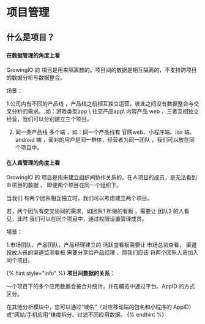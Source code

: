 # 项目管理

## 什么是项目？ 

### 

#### 在数据管理的角度上看

GrowingIO 的 項目是用来隔离数的。项目间的数据是相互隔离的，不支持跨项目的数据分析与数据整合。

场景： 

1.公司内有不同的产品线 ，产品线之前相互独立运营，彼此之间没有数据整合与交叉分析的需求。.如：游戏类型app  \ 社交产品app\  内容产品 web ，三者互相独立经营，我们可以分别建立三个项目。

2. 同一条产品线 多个端 ，如：同一个产品线有 官网web、小程序端、ios 端、android 端 ，面对的用户是同一群体，经营者为同一团队 ，我们可以放在同个项目中。 



#### 在人員管理的角度上看

GrowingIO 的 项目是用来建立组织间协作关系的。在Ａ项目的成员，是无法看到Ｂ项目的数据 ， 即便两个项目在同一个组织下。

当我们 有两个团队相互独立时，我们可以考虑建立两个项目。

若，两个团队有交叉协同的需求，如团队1 所做的看板 ，需要让 团队2 的人看见，此时 我们可以在同个项目中，通过权限设置管理成员。

場景： 

1.市场团队、产品团队，产品经理建立的 活跃度看板需要让 市场总监查看， 渠道投放人员的渠道监测看板 需要分享给产品经理 ，那我们应该 将两个团队人员加入同个项目。

{% hint style="info" %}
**项目间数据的关系**：

一个项目下的多个应用数据会被合并统计，并在概览中通过平台、AppID 的方式区分。

在其他分析模块中，您可以通过“域名”（对应移动端的包名和小程序的 AppID）或“网站/手机应用“维度拆分、过滤不同应用数据。
{% endhint %}



